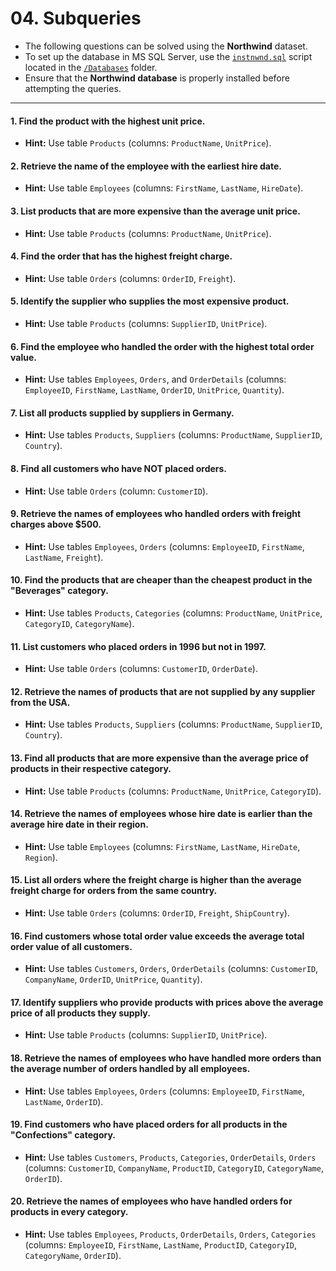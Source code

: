 # **04. Subqueries**
- The following questions can be solved using the **Northwind** dataset.
- To set up the database in MS SQL Server, use the [`instnwnd.sql`](https://github.com/mayur-de/My_SQL_Portfolio/blob/1c111be7a93d6c07b3bb2d844c94e603566849ec/Databases/instnwnd%20(Azure%20SQL%20Database).sql) script located in the [`/Databases`](https://github.com/mayur-de/My_SQL_Portfolio/tree/1c111be7a93d6c07b3bb2d844c94e603566849ec/Databases) folder.
- Ensure that the **Northwind database** is properly installed before attempting the queries.
---
#### 1. Find the product with the highest unit price.
  - **Hint:** Use table `Products` (columns: `ProductName`, `UnitPrice`).

#### 2. Retrieve the name of the employee with the earliest hire date.
  - **Hint:** Use table `Employees` (columns: `FirstName`, `LastName`, `HireDate`).

#### 3. List products that are more expensive than the average unit price.
  - **Hint:** Use table `Products` (columns: `ProductName`, `UnitPrice`).

#### 4. Find the order that has the highest freight charge.
  - **Hint:** Use table `Orders` (columns: `OrderID`, `Freight`).

#### 5. Identify the supplier who supplies the most expensive product.
  - **Hint:** Use table `Products` (columns: `SupplierID`, `UnitPrice`).

#### 6. Find the employee who handled the order with the highest total order value.
  - **Hint:** Use tables `Employees`, `Orders`, and `OrderDetails` (columns: `EmployeeID`, `FirstName`, `LastName`, `OrderID`, `UnitPrice`, `Quantity`).

#### 7. List all products supplied by suppliers in Germany.
  - **Hint:** Use tables `Products`, `Suppliers` (columns: `ProductName`, `SupplierID`, `Country`).

#### 8. Find all customers who have NOT placed orders.
  - **Hint:** Use table `Orders` (column: `CustomerID`).

#### 9. Retrieve the names of employees who handled orders with freight charges above $500.
  - **Hint:** Use tables `Employees`, `Orders` (columns: `EmployeeID`, `FirstName`, `LastName`, `Freight`).

#### 10. Find the products that are cheaper than the cheapest product in the "Beverages" category.
  - **Hint:** Use tables `Products`, `Categories` (columns: `ProductName`, `UnitPrice`, `CategoryID`, `CategoryName`).

#### 11. List customers who placed orders in 1996 but not in 1997.
  - **Hint:** Use table `Orders` (columns: `CustomerID`, `OrderDate`).

#### 12. Retrieve the names of products that are not supplied by any supplier from the USA.
  - **Hint:** Use tables `Products`, `Suppliers` (columns: `ProductName`, `SupplierID`, `Country`).

#### 13. Find all products that are more expensive than the average price of products in their respective category.
  - **Hint:** Use table `Products` (columns: `ProductName`, `UnitPrice`, `CategoryID`).

#### 14. Retrieve the names of employees whose hire date is earlier than the average hire date in their region.
  - **Hint:** Use table `Employees` (columns: `FirstName`, `LastName`, `HireDate`, `Region`).

#### 15. List all orders where the freight charge is higher than the average freight charge for orders from the same country.
  - **Hint:** Use table `Orders` (columns: `OrderID`, `Freight`, `ShipCountry`).

#### 16. Find customers whose total order value exceeds the average total order value of all customers.
  - **Hint:** Use tables `Customers`, `Orders`, `OrderDetails` (columns: `CustomerID`, `CompanyName`, `OrderID`, `UnitPrice`, `Quantity`).

#### 17. Identify suppliers who provide products with prices above the average price of all products they supply.
  - **Hint:** Use table `Products` (columns: `SupplierID`, `UnitPrice`).

#### 18. Retrieve the names of employees who have handled more orders than the average number of orders handled by all employees.
  - **Hint:** Use tables `Employees`, `Orders` (columns: `EmployeeID`, `FirstName`, `LastName`, `OrderID`).

#### 19. Find customers who have placed orders for all products in the "Confections" category.
  - **Hint:** Use tables `Customers`, `Products`, `Categories`, `OrderDetails`, `Orders` (columns: `CustomerID`, `CompanyName`, `ProductID`, `CategoryID`, `CategoryName`, `OrderID`).

#### 20. Retrieve the names of employees who have handled orders for products in every category.
  - **Hint:** Use tables `Employees`, `Products`, `OrderDetails`, `Orders`, `Categories` (columns: `EmployeeID`, `FirstName`, `LastName`, `ProductID`, `CategoryID`, `CategoryName`, `OrderID`).
